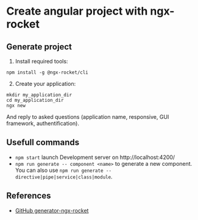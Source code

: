 # Create angular project with ngx-rocket

## Generate project
1. Install required tools:
```
npm install -g @ngx-rocket/cli
```

2. Create your application:
```
mkdir my_application_dir
cd my_application_dir
ngx new
```
And reply to asked questions (application name, responsive, GUI framework, authentification).


## Usefull commands
* `npm start` launch Development server on http://localhost:4200/
* `npm run generate -- component <name>` to generate a new component. You can also use `npm run generate -- directive|pipe|service|class|module`.

## References
* [GitHub generator-ngx-rocket](https://github.com/ngx-rocket/generator-ngx-rocket)